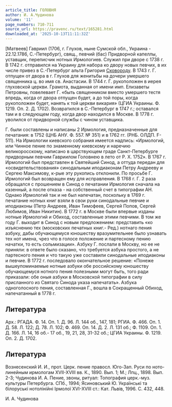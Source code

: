 ```yaml
---
article_title: ГОЛОВНЯ
author: И. А.Чудинова
volume: '11'
page_numbers: 710-711
source_url: https://pravenc.ru/text/165281.html
downloaded_at: '2025-10-13T11:11:32Z'
---
```


[Матвеев] Гавриил (1706, г. Глухов, ныне Сумской обл., Украина - 22.12.1786, С.-Петербург), свящ., певчий (бас) Придворной капеллы, уставщик, переписчик нотных Ирмологиев. Служил при дворе с 1738 г. В 1742 г. отправился на Украину для набора ко двору новых певчих, в их числе привез в С.-Петербург альта Григория [Сковороду](https://pravenc.ru/text/Сковороду.html). В 1743 г. Г. отпущен от двора в г. Глухов для женитьбы на дочери умершего священника ц. во имя св. Анастасии. В 1744 г. Г. рукоположен в иерея глуховской церкви. Грамота, выданная от имени имп. Елизаветы Петровны, повелевает Г. «быть священником вместо умершего тестя впредь, когда от двора отпущен будет, а до той поры, когда рукоположен будет, нанять к той церкви викария» (ЦГИА Украины. Ф. 1219. Оп. 2. Д. 1702). Возвратился в С.-Петербург в 1747 г.; оставался там и в следующем году, когда двор находился в Москве. В 1778 г. уволился от придворной службы с чином уставщика.

Г. были составлены и написаны 2 Ирмология, предназначенные для печатания: в 1752 (ЦНБ АНУ. Ф. 557. № 351) и в 1762 гг. (РНБ. ОЛДП. F-511). На Ирмологии киевского собрания имеется надпись: «Ирмологий, или Чинное пение по знаменному киевскому и наречию великоросскому, написано в царствующем граде Санкт-Петербурге придворным певчим Гавриилом Головнею в лето от Р. Х. 1752». В 1767 г. Ирмологий был представлен в Святейший Синод, а оттуда передан для «освидетельствования» синодальным иподиаконам Петру Андрееву и Сергею Максимову, к-рые эту рукопись отклонили. По просьбе Г. Ирмологий был возвращен ему для исправления. В 1768 г. Г. 2 раза обращался с прошением в Синод о печатании Ирмология сначала на казенный, а после отказа - на собственный счет в типографии АН. Однако Ирмологий так и не был напечатан, поскольку в 1769 г. печатание нотных книг взяли в свои руки синодальные певчие и иподиаконы (Петр Андреев, Иван Тимофеев, Сергей Попов, Сергей Любимов, Иван Никитин). В 1772 г. в Москве были впервые изданы нотные Ирмологий и Обиход, составленные этими певчими. В том же году Г. выходит в Синод с новым предложением: представить «ко изъяснению тех (московских печатных книг.- Ред.) нотнаго пения азбуку, дабы обучающемуся юношеству вразумительнее было узнавать тех нот имена, чрез что в голосе положение и партесному пению начатки, то есть сольмизации». Азбуку Г. послали в Москву, но ее не приняли: в ответе было сказано, что требуется азбука простого, а не партесного пения и что такую уже составили синодальные иподиаконы и певчие. В 1772 г. последовало окончательное решение: «Понеже вышеупоминаемые нотные азбуки обе российскому юношеству обучающемуся нотного пения полезными могут быть, того ради приказали: обе оныя азбуки в Московской типографии в силу присланного из Святаго Синода указа напечатать». Азбука одноголосного пения, составленная Г., вошла в Сокращенный Обиход, напечатанный в 1778 г.

## Литература

Арх.: РГАДА. Ф. 14. Оп. 1. Д. 96. Л. 144 об., 147, 181; РГИА. Ф. 466. Оп. 1. Д. 58. Л. 122; Д. 78. Л. 102; Ф. 469. Оп. 14. Д. 2. Л. 131 об.; Ф. 1109. Оп. 1. Д. 166. Л. 14, 16 об.- 17 об., 19, 21, 28, 31-32 об.; ЦГИА Украины. Ф. 1219. Оп. 2. Д. 1702.

## Литература

Вознесенский И. И., прот. Церк. пение правосл. Юго-Зап. Руси по ното-линейным ирмологам XVII-XVIII вв. К., 1890. Вып. 1; М.; Лпц., 1898. Вып. 2-3; Чудинова И. А. Пение, звоны, ритуал: Топография церк.-муз. культуры Петербурга. СПб., 1994; Ясиновський Ю. Украïнськi та бiлоруськi нотолiнiйнi Iрмолоï XVI-XVIII ст.: Кат. Львiв, 1996. С. 432, 448.

И. А.  Чудинова
